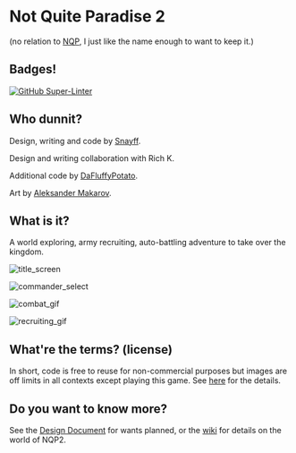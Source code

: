 # Not Quite Paradise 2

(no relation to [NQP], I just like the name enough to want to keep it.)

## Badges!
[![GitHub Super-Linter](https://github.com/<Snayff>/<nqp2>/workflows/Lint%20Code%20Base/badge.svg)](https://github.com/marketplace/actions/super-linter)

## Who dunnit? 

Design, writing and code by [Snayff].

Design and writing collaboration with Rich K. 

Additional code by [DaFluffyPotato].

Art by [Aleksander Makarov].

## What is it?
A world exploring, army recruiting, auto-battling adventure to take over the kingdom. 

![title_screen](https://i.imgur.com/rw9sDZW.png)

![commander_select](https://i.imgur.com/0sx7YAQ.png)

![combat_gif](https://i.imgur.com/xBtSSPf.gif)

![recruiting_gif](https://i.imgur.com/gDGcRKo.gif)



## What're the terms? (license)
In short, code is free to reuse for non-commercial purposes but images are off limits in all contexts except playing this game. 
See [here](/license.txt) for the details.

## Do you want to know more?
See the [Design Document] for wants planned, or the [wiki] for details on the world of NQP2.


[NQP]: https://github.com/Snayff/notquiteparadise
[Snayff]: https://github.com/Snayff
[DaFluffyPotato]: http://dafluffypotato.com
[Aleksander Makarov]: https://iknowkingrabbit.itch.io/
[Design Document]: https://docs.google.com/document/d/1J6PRu0flNJGRrUqQwEJYH1CG7n4FQ4PSB_9IyDORwR4/edit#
[wiki]: https://github.com/Snayff/nqp2/wiki
